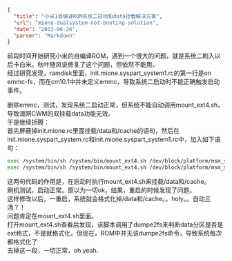 ```json
{
  "title": "小米1自编译ROM系统二启动和data挂载解决方案",
  "url": "mione-dualsystem-not-booting-solution",
  "date": "2013-06-26",
  "parser": "Markdown"
}
```


前段时间开始研究小米的自编译ROM，遇到一个很大的问题，就是系统二刷入以后卡白米。秋叶随风说修复了这个问题，但依然不能用。  
经过研究发现，ramdisk里面，init.mione.syspart_system1.rc的第一行是on emmc-fs，而在cm10.1中并未定义emmc，导致系统二启动时不能正确触发启动事件。  

删除emmc，测试，发现系统二启动正常，但系统不能自动调用mount_ext4.sh，导致澳网CWM的双挂载data功能无效。  
于是继续折腾：  
首先屏蔽掉init.mione.rc里面挂载/data和/cache的语句，然后在init.mione.syspart_system.rc和init.mione.syspart_system1.rc中，加入如下语句：  
```sh
exec /system/bin/sh /system/bin/mount_ext4.sh /dev/block/platform/msm_sdcc.1/by-name/userdata /data
exec /system/bin/sh /system/bin/mount_ext4.sh /dev/block/platform/msm_sdcc.1/by-name/cache /cache
```
这两句代码的作用是，在启动时执行mount_ext4.sh来挂载/data和/cache。  
刷机测试，启动正常。原以为一切ok，结果，重启的时候发现了问题。  
这样修改以后，一重启，系统就会格式化掉/data和/cache。。holy。。自动三清？！  
问题肯定在mount_ext4.sh里面。  
打开mount_ext4.sh查看后发现，该脚本调用了dumpe2fs来判断data分区是否是ext格式，不是就格式化，但现在，ROM中并无该dumpe2fs命令，导致系统每次都格式化了  
去掉这一段，一切正常，oh yeah.
